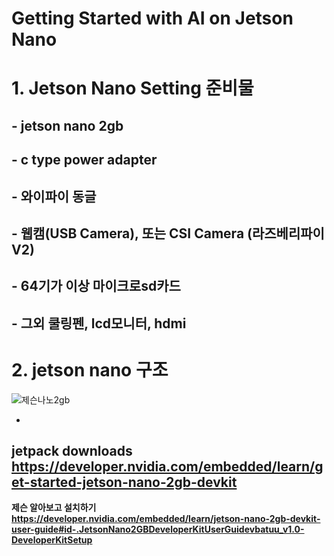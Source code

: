 # Getting Started with AI on Jetson Nano

# 1. Jetson Nano Setting 준비물
##   - jetson nano 2gb
##   - c type power adapter
##   - 와이파이 동글
##   - 웹캠(USB Camera), 또는 CSI Camera (라즈베리파이 V2)
##   - 64기가 이상 마이크로sd카드
##   - 그외 쿨링펜, lcd모니터, hdmi 
# 2. jetson nano 구조
![제슨나노2gb](https://user-images.githubusercontent.com/92077615/196316580-70196b49-9d94-448b-a90d-ea7c82841e6e.jpg)

  -
<b> jetpack downloads https://developer.nvidia.com/embedded/learn/get-started-jetson-nano-2gb-devkit
  -
<b> 제슨 알아보고 설치하기
  https://developer.nvidia.com/embedded/learn/jetson-nano-2gb-devkit-user-guide#id-.JetsonNano2GBDeveloperKitUserGuidevbatuu_v1.0-DeveloperKitSetup
